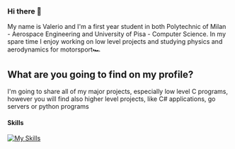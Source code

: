 ### Hi there 👋

My name is Valerio and I'm a first year student in both Polytechnic of Milan - Aerospace Engineering and University of Pisa - Computer Science. 
In my spare time I enjoy working on low level projects and studying physics and aerodynamics for motorsport🏎️

## What are you going to find on my profile?

I'm going to share all of my major projects, especially low level C programs, however you will find also higher level projects, like C# applications, go servers or python programs

#### Skills

[![My Skills](https://skillicons.dev/icons?i=c,go,cs,rs,dotnet,cmake,docker,opencv,raspberrypi,arduino,git,github,apple,windows,kali,vscode,clion,rider,visualstudio)](https://skillicons.dev)





































































<!--
**valerioedu/valerioedu** is a ✨ _special_ ✨ repository because its `README.md` (this file) appears on your GitHub profile.

Here are some ideas to get you started:

- 🔭 I’m currently working on ...
- 🌱 I’m currently learning ...
- 👯 I’m looking to collaborate on ...
- 🤔 I’m looking for help with ...
- 💬 Ask me about ...
- 📫 How to reach me: ...
- 😄 Pronouns: ...
- ⚡ Fun fact: ...
-->
